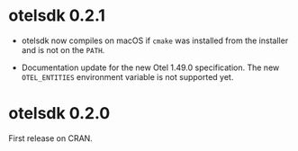 # otelsdk 0.2.1

* otelsdk now compiles on macOS if `cmake` was installed from the installer
  and is not on the `PATH`.

* Documentation update for the new Otel 1.49.0 specification.
  The new `OTEL_ENTITIES` environment variable is not supported yet.

# otelsdk 0.2.0

First release on CRAN.
